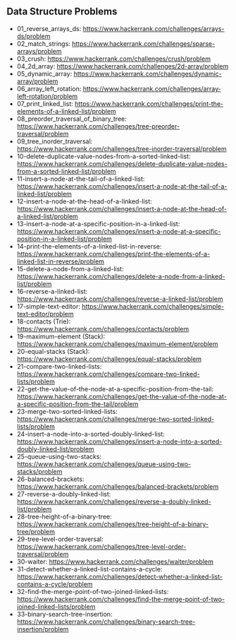 ## Data Structure Problems

  * 01_reverse_arrays_ds: https://www.hackerrank.com/challenges/arrays-ds/problem
  * 02_match_strings: https://www.hackerrank.com/challenges/sparse-arrays/problem
  * 03_crush: https://www.hackerrank.com/challenges/crush/problem
  * 04_2d_array: https://www.hackerrank.com/challenges/2d-array/problem
  * 05_dynamic_array: https://www.hackerrank.com/challenges/dynamic-array/problem
  * 06_array_left_rotation: https://www.hackerrank.com/challenges/array-left-rotation/problem
  * 07_print_linked_list: https://www.hackerrank.com/challenges/print-the-elements-of-a-linked-list/problem
  * 08_preorder_traversal_of_binary_tree: https://www.hackerrank.com/challenges/tree-preorder-traversal/problem
  * 09_tree_inorder_traversal: https://www.hackerrank.com/challenges/tree-inorder-traversal/problem
  * 10-delete-duplicate-value-nodes-from-a-sorted-linked-list: https://www.hackerrank.com/challenges/delete-duplicate-value-nodes-from-a-sorted-linked-list/problem
  * 11-insert-a-node-at-the-tail-of-a-linked-list: https://www.hackerrank.com/challenges/insert-a-node-at-the-tail-of-a-linked-list/problem
  * 12-insert-a-node-at-the-head-of-a-linked-list: https://www.hackerrank.com/challenges/insert-a-node-at-the-head-of-a-linked-list/problem
  * 13-insert-a-node-at-a-specific-position-in-a-linked-list: https://www.hackerrank.com/challenges/insert-a-node-at-a-specific-position-in-a-linked-list/problem
  * 14-print-the-elements-of-a-linked-list-in-reverse: https://www.hackerrank.com/challenges/print-the-elements-of-a-linked-list-in-reverse/problem
  * 15-delete-a-node-from-a-linked-list: https://www.hackerrank.com/challenges/delete-a-node-from-a-linked-list/problem
  * 16-reverse-a-linked-list: https://www.hackerrank.com/challenges/reverse-a-linked-list/problem
  * 17-simple-text-editor: https://www.hackerrank.com/challenges/simple-text-editor/problem
  * 18-contacts (Trie): https://www.hackerrank.com/challenges/contacts/problem
  * 19-maximum-element (Stack): https://www.hackerrank.com/challenges/maximum-element/problem
  * 20-equal-stacks (Stack): https://www.hackerrank.com/challenges/equal-stacks/problem
  * 21-compare-two-linked-lists: https://www.hackerrank.com/challenges/compare-two-linked-lists/problem
  * 22-get-the-value-of-the-node-at-a-specific-position-from-the-tail: https://www.hackerrank.com/challenges/get-the-value-of-the-node-at-a-specific-position-from-the-tail/problem
  * 23-merge-two-sorted-linked-lists: https://www.hackerrank.com/challenges/merge-two-sorted-linked-lists/problem
  * 24-insert-a-node-into-a-sorted-doubly-linked-list: https://www.hackerrank.com/challenges/insert-a-node-into-a-sorted-doubly-linked-list/problem
  * 25-queue-using-two-stacks: https://www.hackerrank.com/challenges/queue-using-two-stacks/problem
  * 26-balanced-brackets: https://www.hackerrank.com/challenges/balanced-brackets/problem
  * 27-reverse-a-doubly-linked-list: https://www.hackerrank.com/challenges/reverse-a-doubly-linked-list/problem
  * 28-tree-height-of-a-binary-tree: https://www.hackerrank.com/challenges/tree-height-of-a-binary-tree/problem
  * 29-tree-level-order-traversal: https://www.hackerrank.com/challenges/tree-level-order-traversal/problem
  * 30-waiter: https://www.hackerrank.com/challenges/waiter/problem
  * 31-detect-whether-a-linked-list-contains-a-cycle: https://www.hackerrank.com/challenges/detect-whether-a-linked-list-contains-a-cycle/problem
  * 32-find-the-merge-point-of-two-joined-linked-lists: https://www.hackerrank.com/challenges/find-the-merge-point-of-two-joined-linked-lists/problem
  * 33-binary-search-tree-insertion: https://www.hackerrank.com/challenges/binary-search-tree-insertion/problem
